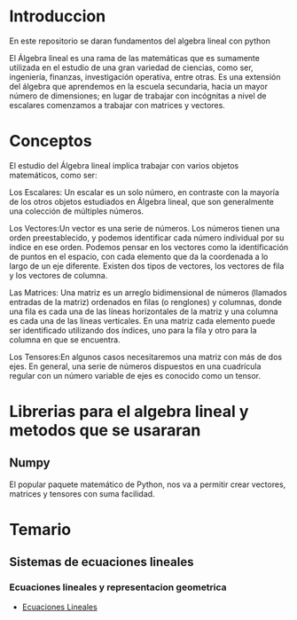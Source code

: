 # Introduccion

En este repositorio se daran fundamentos del algebra lineal con python

El Álgebra lineal es una rama de las matemáticas que es sumamente utilizada en el estudio de una gran variedad de ciencias, como ser, ingeniería, finanzas, investigación operativa, entre otras. Es una extensión del álgebra que aprendemos en la escuela secundaria, hacia un mayor número de dimensiones; en lugar de trabajar con incógnitas a nivel de escalares comenzamos a trabajar con matrices y vectores.

# Conceptos

El estudio del Álgebra lineal implica trabajar con varios objetos matemáticos, como ser:

Los Escalares: Un escalar es un solo número, en contraste con la mayoría de los otros objetos estudiados en Álgebra lineal, que son generalmente una colección de múltiples números.

Los Vectores:Un vector es una serie de números. Los números tienen una orden preestablecido, y podemos identificar cada número individual por su índice en ese orden. Podemos pensar en los vectores como la identificación de puntos en el espacio, con cada elemento que da la coordenada a lo largo de un eje diferente. Existen dos tipos de vectores, los vectores de fila y los vectores de columna.


Las Matrices: Una matriz es un arreglo bidimensional de números (llamados entradas de la matriz) ordenados en filas (o renglones) y columnas, donde una fila es cada una de las líneas horizontales de la matriz y una columna es cada una de las líneas verticales. En una matriz cada elemento puede ser identificado utilizando dos índices, uno para la fila y otro para la columna en que se encuentra. 

Los Tensores:En algunos casos necesitaremos una matriz con más de dos ejes. En general, una serie de números dispuestos en una cuadrícula regular con un número variable de ejes es conocido como un tensor.

# Librerias para el algebra lineal y metodos que se usararan

## Numpy

El popular paquete matemático de Python, nos va a permitir crear vectores, matrices y tensores con suma facilidad.


# Temario

## Sistemas de ecuaciones lineales

### Ecuaciones lineales y representacion geometrica

* [Ecuaciones Lineales](./Notebooks/Ecuaciones_Lineales_Geometria.ipynb)




